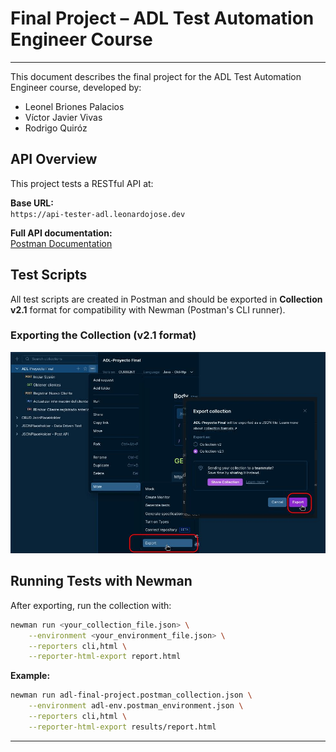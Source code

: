 # Final Project – ADL Test Automation Engineer Course

---

This document describes the final project for the ADL Test Automation Engineer course, developed by:

- Leonel Briones Palacios
- Víctor Javier Vivas
- Rodrigo Quiróz

## API Overview

This project tests a RESTful API at:

**Base URL:**  
`https://api-tester-adl.leonardojose.dev`

**Full API documentation:**  
[Postman Documentation](https://documenter.getpostman.com/view/1142428/2sB34ijzCx#98724fd1-9c91-4294-b310-6c9dac5bb0cb)

## Test Scripts

All test scripts are created in Postman and should be exported in **Collection v2.1** format for compatibility with Newman (Postman's CLI runner).

### Exporting the Collection (v2.1 format)

![Export Example](./export_example.jpg)

## Running Tests with Newman

After exporting, run the collection with:

```bash
newman run <your_collection_file.json> \
    --environment <your_environment_file.json> \
    --reporters cli,html \
    --reporter-html-export report.html
```

**Example:**

```bash
newman run adl-final-project.postman_collection.json \
    --environment adl-env.postman_environment.json \
    --reporters cli,html \
    --reporter-html-export results/report.html
```

---
